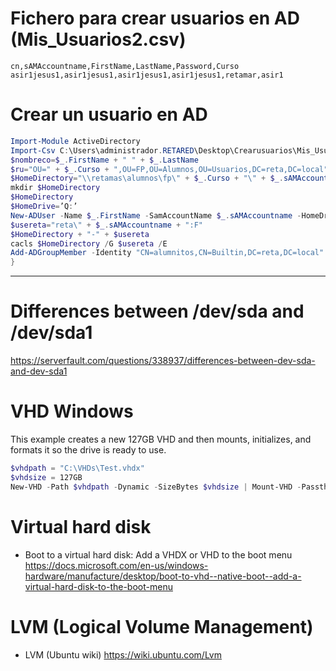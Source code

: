 # Fichero para crear usuarios en AD (Mis_Usuarios2.csv)
```
cn,sAMAccountname,FirstName,LastName,Password,Curso
asir1jesus1,asir1jesus1,asir1jesus1,asir1jesus1,retamar,asir1
```
# Crear un usuario en AD
```PowerShell
Import-Module ActiveDirectory
Import-Csv C:\Users\administrador.RETARED\Desktop\Crearusuarios\Mis_Usuarios2.csv |%{
$nombreco=$_.FirstName + " " + $_.LastName
$ru="OU=" + $_.Curso + ",OU=FP,OU=Alumnos,OU=Usuarios,DC=reta,DC=local"
$HomeDirectory="\\retamas\alumnos\fp\" + $_.Curso + "\" + $_.sAMAccountname
mkdir $HomeDirectory
$HomeDirectory
$HomeDrive=’Q:’
New-ADUser -Name $_.FirstName -SamAccountName $_.sAMAccountname -HomeDrive $HomeDrive –HomeDirectory $HomeDirectory -DisplayName $nombreco -Enabled $true -ChangePasswordAtLogon $false -AccountPassword (ConvertTo-SecureString $_.Password -AsPlainText -force) -PassThru -UserPrincipalName $_.sAMAccountname -Path $ru
$usereta="reta\" + $_.sAMAccountname + ":F"
$HomeDirectory + "-" + $usereta
cacls $HomeDirectory /G $usereta /E
Add-ADGroupMember -Identity "CN=alumnitos,CN=Builtin,DC=reta,DC=local" $_.sAMAccountname
}
```

---------------------

# Differences between /dev/sda and /dev/sda1
https://serverfault.com/questions/338937/differences-between-dev-sda-and-dev-sda1

# VHD Windows
This example creates a new 127GB VHD and then mounts, initializes, and formats it so the drive is ready to use.
```PowerShell
$vhdpath = "C:\VHDs\Test.vhdx"
$vhdsize = 127GB
New-VHD -Path $vhdpath -Dynamic -SizeBytes $vhdsize | Mount-VHD -Passthru |Initialize-Disk -Passthru |New-Partition -AssignDriveLetter -UseMaximumSize |Format-Volume -FileSystem NTFS -Confirm:$false -Force
```

# Virtual hard disk
- Boot to a virtual hard disk: Add a VHDX or VHD to the boot menu https://docs.microsoft.com/en-us/windows-hardware/manufacture/desktop/boot-to-vhd--native-boot--add-a-virtual-hard-disk-to-the-boot-menu

# LVM (Logical Volume Management)
- LVM (Ubuntu wiki) https://wiki.ubuntu.com/Lvm
